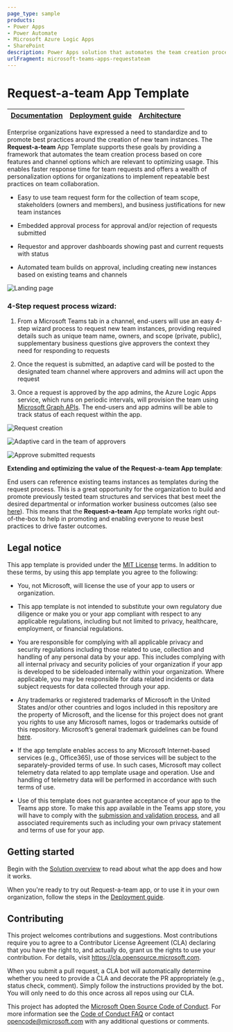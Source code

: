 ```yaml
---
page_type: sample
products:
- Power Apps
- Power Automate
- Microsoft Azure Logic Apps
- SharePoint
description: Power Apps solution that automates the team creation process based on core features and channel options
urlFragment: microsoft-teams-apps-requestateam
---
```


# Request-a-team App Template

| [Documentation](https://github.com/OfficeDev/microsoft-teams-apps-requestateam/wiki/Home) | [Deployment guide](https://github.com/OfficeDev/microsoft-teams-apps-requestateam/wiki/Deployment-Guide) | [Architecture](https://github.com/OfficeDev/microsoft-teams-apps-requestateam/wiki/Solution-Overview) |
| ---- | ---- | ---- |

Enterprise organizations have expressed a need to standardize and to promote best practices around the creation of new team instances. The **Request-a-team** App Template supports these goals by providing a framework that automates the team creation process based on core features and channel options which are relevant to optimizing usage. This enables faster response time for team requests and offers a wealth of personalization options for organizations to implement repeatable best practices on team collaboration. 

 - Easy to use team request form for the collection of team scope, stakeholders (owners and members), and business justifications for new team instances 

 - Embedded approval process for approval and/or rejection of requests submitted 

 - Requestor and approver dashboards showing past and current requests with status 

 - Automated team builds on approval, including creating new instances based on existing teams and channels

![Landing page](https://github.com/OfficeDev/microsoft-teams-apps-requestateam/wiki/Images/Landing_page.png)

### 4-Step request process wizard: 

1. From a Microsoft Teams tab in a channel, end-users will use an easy 4-step wizard process to request new team instances, providing required details such as unique team name, owners, and scope (private, public), supplementary business questions give approvers the context they need for responding to requests  

2. Once the request is submitted, an adaptive card will be posted to the designated team channel where approvers and admins will act upon the request 

3. Once a request is approved by the app admins, the Azure Logic Apps service, which runs on periodic intervals, will provision the team using [Microsoft Graph APIs](https://docs.microsoft.com/en-us/graph/teams-concept-overview). The end-users and app admins will be able to track status of each request within the app. 


![Request creation](https://github.com/OfficeDev/microsoft-teams-apps-requestateam/wiki/Images/Team_Info_2.png)

![Adaptive card in the team of approvers](https://github.com/OfficeDev/microsoft-teams-apps-requestateam/wiki/Images/Pending_approval.png)

![Approve submitted requests](https://github.com/OfficeDev/microsoft-teams-apps-requestateam/wiki/Images/Approve_requests.png)

**Extending and optimizing the value of the Request-a-team App template**: 

End users can reference existing teams instances as templates during the request process. This is a great opportunity for the organization to build and promote previously tested team structures and services that best meet the desired departmental or information worker business outcomes (also see [here](https://support.microsoft.com/en-us/office/create-a-team-from-an-existing-team-f41a759b-3101-4af6-93bd-6aba0e5d7635?ui=en-us&rs=en-us&ad=us)). This means that the **Request-a-team** App template works right out-of-the-box to help in promoting and enabling everyone to reuse best practices to drive faster outcomes.
 

## Legal notice

This app template is provided under the [MIT License](https://github.com/OfficeDev/microsoft-teams-apps-requestateam/blob/master/LICENSE) terms.  In addition to these terms, by using this app template you agree to the following:

- You, not Microsoft, will license the use of your app to users or organization. 

- This app template is not intended to substitute your own regulatory due diligence or make you or your app compliant with respect to any applicable regulations, including but not limited to privacy, healthcare, employment, or financial regulations.

- You are responsible for complying with all applicable privacy and security regulations including those related to use, collection and handling of any personal data by your app. This includes complying with all internal privacy and security policies of your organization if your app is developed to be sideloaded internally within your organization. Where applicable, you may be responsible for data related incidents or data subject requests for data collected through your app.

- Any trademarks or registered trademarks of Microsoft in the United States and/or other countries and logos included in this repository are the property of Microsoft, and the license for this project does not grant you rights to use any Microsoft names, logos or trademarks outside of this repository. Microsoft’s general trademark guidelines can be found [here](https://www.microsoft.com/en-us/legal/intellectualproperty/trademarks/usage/general.aspx).

- If the app template enables access to any Microsoft Internet-based services (e.g., Office365), use of those services will be subject to the separately-provided terms of use. In such cases, Microsoft may collect telemetry data related to app template usage and operation. Use and handling of telemetry data will be performed in accordance with such terms of use.

- Use of this template does not guarantee acceptance of your app to the Teams app store. To make this app available in the Teams app store, you will have to comply with the [submission and validation process](https://docs.microsoft.com/en-us/microsoftteams/platform/concepts/deploy-and-publish/appsource/publish), and all associated requirements such as including your own privacy statement and terms of use for your app.


## Getting started

Begin with the [Solution overview](https://github.com/OfficeDev/microsoft-teams-apps-requestateam/wiki/Solution-overview) to read about what the app does and how it works.

When you're ready to try out Request-a-team app, or to use it in your own organization, follow the steps in the [Deployment guide](https://github.com/OfficeDev/microsoft-teams-apps-requestateam/wiki/Deployment-guide).

## Contributing

This project welcomes contributions and suggestions.  Most contributions require you to agree to a
Contributor License Agreement (CLA) declaring that you have the right to, and actually do, grant us
the rights to use your contribution. For details, visit https://cla.opensource.microsoft.com.

When you submit a pull request, a CLA bot will automatically determine whether you need to provide
a CLA and decorate the PR appropriately (e.g., status check, comment). Simply follow the instructions
provided by the bot. You will only need to do this once across all repos using our CLA.

This project has adopted the [Microsoft Open Source Code of Conduct](https://opensource.microsoft.com/codeofconduct/).
For more information see the [Code of Conduct FAQ](https://opensource.microsoft.com/codeofconduct/faq/) or
contact [opencode@microsoft.com](mailto:opencode@microsoft.com) with any additional questions or comments.
